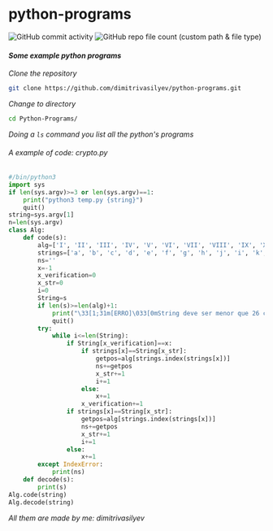 # python-programs
![GitHub commit activity](https://img.shields.io/github/commit-activity/w/dimitrivasilyev/python-programs?color=red&label=Commit%20Activity&style=plastic) ![GitHub repo file count (custom path & file type)](https://img.shields.io/github/directory-file-count/dimitrivasilyev/python-programs/Python-Programs?color=red&label=Python's+programs&style=plastic)
#### _Some example python programs_
*Clone the repository*
```sh
git clone https://github.com/dimitrivasilyev/python-programs.git
```
*Change to directory*
```sh
cd Python-Programs/
```
*Doing a ```ls``` command you list all the python's programs*
###### *A example of code*: crypto.py
```py
#/bin/python3
import sys
if len(sys.argv)>=3 or len(sys.argv)==1:
    print("python3 temp.py {string}")
    quit()
string=sys.argv[1]
n=len(sys.argv)
class Alg:
    def code(s):
        alg=['I', 'II', 'III', 'IV', 'V', 'VI', 'VII', 'VIII', 'IX', 'X', 'XI', 'XII', 'XIII', 'XIV', 'XV', 'XVI', 'XVII', 'XVIII', 'XIX', 'XX', 'XXI', 'XXII', 'XXIII', 'XXIV', 'XXV', 'XXVI', 'XXVII', 'XXVIII', 'XXIX', 'XXX', 'XXXI', 'XXXII', 'XXXII', 'XXXIV', 'XXXV', 'XXXVI']
        strings=['a', 'b', 'c', 'd', 'e', 'f', 'g', 'h', 'j', 'i', 'k', 'l', 'm', 'n', 'o', 'p', 'q', 'r', 's', 't', 'u', 'v', 'w', 'x' , 'y', 'z', '0', '1', '2', '3', '4', '5', '6', '7', '8', '9']
        ns=''
        x=-1
        x_verification=0
        x_str=0
        i=0
        String=s
        if len(s)>=len(alg)+1:
            print("\33[1;31m[ERRO]\033[0mString deve ser menor que 26 caracteres.")
            quit()
        try:
            while i<=len(String):
                if String[x_verification]==x:
                    if strings[x]==String[x_str]:
                        getpos=alg[strings.index(strings[x])] 
                        ns+=getpos
                        x_str+=1
                        i+=1
                    else:
                        x+=1
                    x_verification+=1
                if strings[x]==String[x_str]:
                    getpos=alg[strings.index(strings[x])] 
                    ns+=getpos
                    x_str+=1
                    i+=1
                else:
                    x+=1
        except IndexError:
            print(ns)
    def decode(s):
        print(s)
Alg.code(string)
Alg.decode(string)
```
_All them are made by me:_   *dimitrivasilyev*
